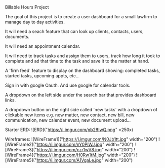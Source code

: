Billable Hours Project

The goal of this project is to create a user dashboard for a small lawfirm to manage day to day activities.  

It will need a seach feature that can look up clients, contacts, users, documents.

It will need an appointment calendar.

It will need to track tasks and assign them to users, track how long it took to complete and ad that time to the task and save it to the matter at hand.

A 'firm feed' feature to display on the dashboard showing: completed tasks, started tasks, upcoming appts, etc...

Sign in with google Oauth.  And use google for calendar tools.

A dropdown on the left side under the search bar that provides dashboard links.

A dropdown button on the right side called 'new tasks' with a dropdown of clickable new items e.g. new matter, new contact, new bill, new communication, new calendar event, new document upload...

Starter ERD:
![ERD]("https://i.imgur.com/pb28IwQ.png" =250x)

Wireframes:
![WireFrame1]("https://i.imgur.com/N0Jb1tt.jpg" width="200")
![WireFrame2]("https://i.imgur.com/nY0PiWJ.jpg" width="200") 
![WireFrame3]("https://i.imgur.com/czr1wV8.jpg" width="200")
![WireFrame4]("https://i.imgur.com/H0Rw1tM.jpg" width="200")
![WireFrame5]("https://i.imgur.com/A1VgaLe.jpg" width="200")


